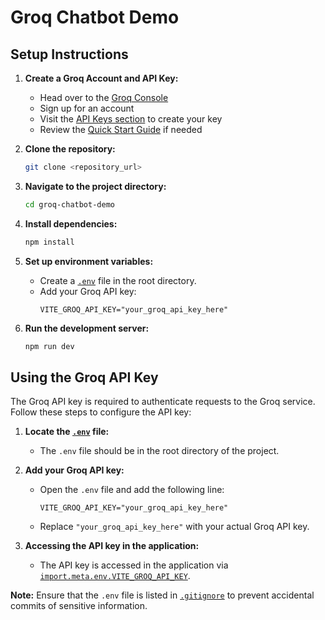 # Groq Chatbot Demo

## Setup Instructions

1. **Create a Groq Account and API Key:**

   - Head over to the [Groq Console](https://console.groq.com/)
   - Sign up for an account
   - Visit the [API Keys section](https://console.groq.com/keys) to create your key
   - Review the [Quick Start Guide](https://console.groq.com/docs/quickstart) if needed

2. **Clone the repository:**
   ```sh
   git clone <repository_url>
   ```
3. **Navigate to the project directory:**
   ```sh
   cd groq-chatbot-demo
   ```
4. **Install dependencies:**
   ```sh
   npm install
   ```
5. **Set up environment variables:**
   - Create a [`.env`](.env) file in the root directory.
   - Add your Groq API key:
     ```
     VITE_GROQ_API_KEY="your_groq_api_key_here"
     ```
6. **Run the development server:**
   ```sh
   npm run dev
   ```

## Using the Groq API Key

The Groq API key is required to authenticate requests to the Groq service. Follow these steps to configure the API key:

1. **Locate the [`.env`](.env) file:**

   - The `.env` file should be in the root directory of the project.

2. **Add your Groq API key:**

   - Open the `.env` file and add the following line:
     ```
     VITE_GROQ_API_KEY="your_groq_api_key_here"
     ```
   - Replace `"your_groq_api_key_here"` with your actual Groq API key.

3. **Accessing the API key in the application:**
   - The API key is accessed in the application via [`import.meta.env.VITE_GROQ_API_KEY`](src/config/groq-config.js).

**Note:** Ensure that the `.env` file is listed in [`.gitignore`](.gitignore) to prevent accidental commits of sensitive information.
